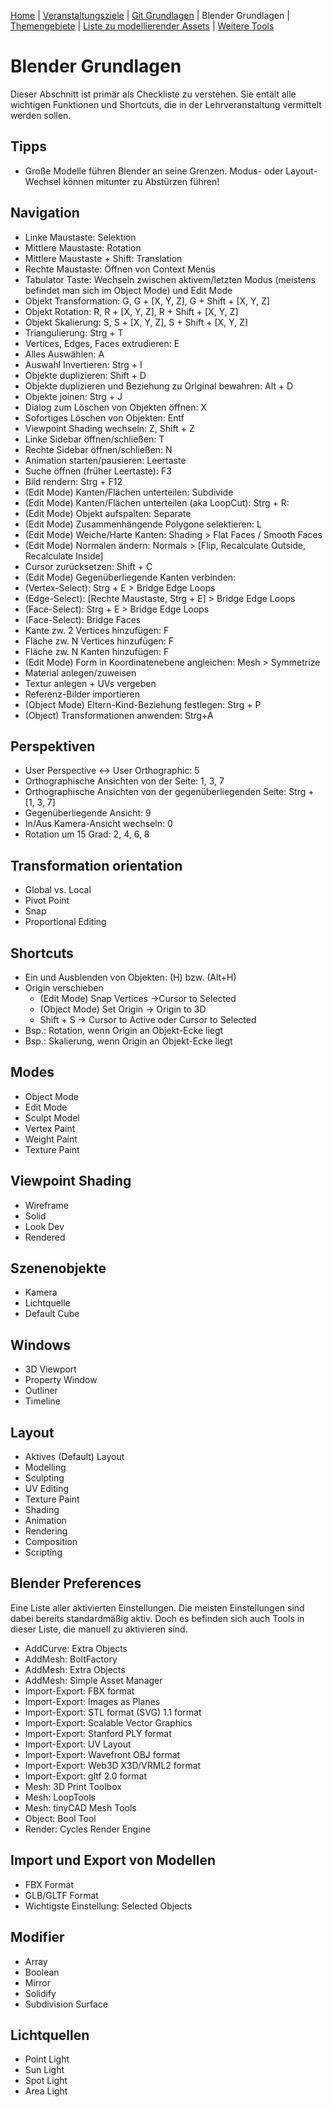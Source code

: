 [Home](../README.md)
| [Veranstaltungsziele](./veranstaltungsziele.md)
| [Git Grundlagen](./git_grundlagen.md)
| Blender Grundlagen
| [Themengebiete](./themengebiete.md)
| [Liste zu modellierender Assets](./asset_liste.md)
| [Weitere Tools](./tools.md)

# Blender Grundlagen

Dieser Abschnitt ist primär als Checkliste zu verstehen. Sie entält alle wichtigen Funktionen und Shortcuts, die in der Lehrveranstaltung vermittelt werden sollen.

## Tipps
- Große Modelle führen Blender an seine Grenzen. Modus- oder Layout-Wechsel können mitunter zu Abstürzen führen!

## Navigation
- Linke Maustaste: Selektion
- Mittlere Maustaste: Rotation
- Mittlere Maustaste + Shift: Translation
- Rechte Maustaste: Öffnen von Context Menüs
- Tabulator Taste: Wechseln zwischen aktivem/letzten Modus (meistens befindet man sich im Object Mode) und Edit Mode
- Objekt Transformation: G, G + [X, Y, Z], G + Shift + [X, Y, Z]
- Objekt Rotation: R, R + [X, Y, Z], R + Shift + [X, Y, Z]
- Objekt Skalierung: S, S + [X, Y, Z], S + Shift + [X, Y, Z]
- Triangulierung: Strg + T
- Vertices, Edges, Faces extrudieren: E
- Alles Auswählen: A
- Auswahl Invertieren: Strg + I
- Objekte duplizieren: Shift + D
- Objekte duplizieren und Beziehung zu Original bewahren: Alt + D
- Objekte joinen: Strg + J
- Dialog zum Löschen von Objekten öffnen: X
- Sofortiges Löschen von Objekten: Entf
- Viewpoint Shading wechseln: Z, Shift + Z
- Linke Sidebar öffnen/schließen: T
- Rechte Sidebar öffnen/schließen: N
- Animation starten/pausieren: Leertaste
- Suche öffnen (früher Leertaste): F3 
- Bild rendern: Strg + F12
- (Edit Mode) Kanten/Flächen unterteilen: Subdivide
- (Edit Mode) Kanten/Flächen unterteilen (aka LoopCut): Strg + R: 
- (Edit Mode) Objekt aufspalten: Separate
- (Edit Mode) Zusammenhängende Polygone selektieren: L
- (Edit Mode) Weiche/Harte Kanten: Shading > Flat Faces / Smooth Faces
- (Edit Mode) Normalen ändern: Normals > [Flip, Recalculate Outside, Recalculate Inside]
- Cursor zurücksetzen: Shift + C
- (Edit Mode) Gegenüberliegende Kanten verbinden:
- (Vertex-Select): Strg + E > Bridge Edge Loops
- (Edge-Select): [Rechte Maustaste, Strg + E] > Bridge Edge Loops
- (Face-Select): Strg + E > Bridge Edge Loops
- (Face-Select): Bridge Faces
- Kante zw. 2 Vertices hinzufügen: F
- Fläche zw. N Vertices hinzufügen: F
- Fläche zw. N Kanten hinzufügen: F
- (Edit Mode) Form in Koordinatenebene angleichen: Mesh > Symmetrize
- Material anlegen/zuweisen
- Textur anlegen + UVs vergeben
- Referenz-Bilder importieren
- (Object Mode) Eltern-Kind-Beziehung festlegen: Strg + P
- (Object) Transformationen anwenden: Strg+A

## Perspektiven
- User Perspective ↔ User Orthographic: 5
- Orthographische Ansichten von der Seite: 1, 3, 7
- Orthographische Ansichten von der gegenüberliegenden Seite: Strg + [1, 3, 7]
- Gegenüberliegende Ansicht: 9
- In/Aus Kamera-Ansicht wechseln: 0
- Rotation um 15 Grad: 2, 4, 6, 8

## Transformation orientation
- Global vs. Local
- Pivot Point
- Snap
- Proportional Editing

## Shortcuts
- Ein und Ausblenden von Objekten: (H) bzw. (Alt+H)
- Origin verschieben
    - (Edit Mode) Snap Vertices →Cursor to Selected
    - (Object Mode) Set Origin → Origin to 3D 
    - Shift + S → Cursor to Active oder Cursor to Selected
- Bsp.: Rotation, wenn Origin an Objekt-Ecke liegt
- Bsp.: Skalierung, wenn Origin an Objekt-Ecke liegt

## Modes
- Object Mode
- Edit Mode
- Sculpt Model
- Vertex Paint
- Weight Paint
- Texture Paint

## Viewpoint Shading
- Wireframe
- Solid
- Look Dev
- Rendered

## Szenenobjekte
- Kamera
- Lichtquelle
- Default Cube

## Windows
- 3D Viewport
- Property Window
- Outliner
- Timeline

## Layout
- Aktives (Default) Layout
- Modelling
- Sculpting
- UV Editing
- Texture Paint
- Shading
- Animation
- Rendering
- Composition
- Scripting

## Blender Preferences
Eine Liste aller aktivierten Einstellungen. Die meisten Einstellungen sind dabei bereits standardmäßig aktiv. Doch es befinden sich auch Tools in dieser Liste, die manuell zu aktivieren sind. 
- AddCurve: Extra Objects
- AddMesh: BoltFactory
- AddMesh: Extra Objects
- AddMesh: Simple Asset Manager
- Import-Export: FBX format
- Import-Export: Images as Planes
- Import-Export: STL format (SVG) 1.1 format
- Import-Export: Scalable Vector Graphics
- Import-Export: Stanford PLY format
- Import-Export: UV Layout
- Import-Export: Wavefront OBJ format
- Import-Export: Web3D X3D/VRML2 format
- Import-Export: gltf 2.0 format
- Mesh: 3D Print Toolbox
- Mesh: LoopTools
- Mesh: tinyCAD Mesh Tools
- Object: Bool Tool
- Render: Cycles Render Engine

## Import und Export von Modellen
- FBX Format
- GLB/GLTF Format
- Wichtigste Einstellung: Selected Objects

## Modifier
- Array
- Boolean
- Mirror
- Solidify
- Subdivision Surface

## Lichtquellen
- Point Light
- Sun Light
- Spot Light
- Area Light
